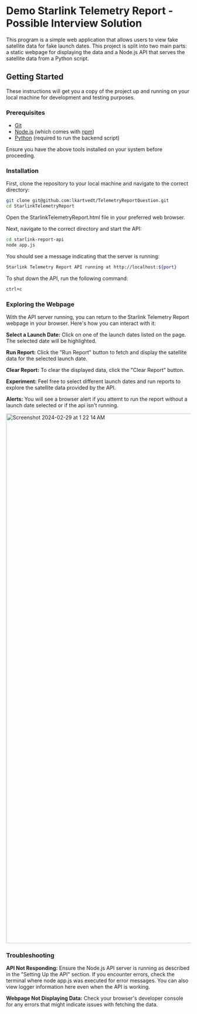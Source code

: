 # Demo Starlink Telemetry Report - Possible Interview Solution

This program is a simple web application that allows users to view fake satellite data for fake launch dates. This project is split into two main parts: a static webpage for displaying the data and a Node.js API that serves the satellite data from a Python script.

## Getting Started

These instructions will get you a copy of the project up and running on your local machine for development and testing purposes.

### Prerequisites

- [Git](https://git-scm.com/)
- [Node.js](https://nodejs.org/en/) (which comes with [npm](http://npmjs.com/))
- [Python](https://www.python.org/) (required to run the backend script)

Ensure you have the above tools installed on your system before proceeding.

### Installation

First, clone the repository to your local machine and navigate to the correct directory:

```bash
git clone git@github.com:lkartvedt/TelemetryReportQuestion.git
cd StarlinkTelemetryReport
```
Open the StarlinkTelemetryReport.html file in your preferred web browser. 

Next, navigate to the correct directory and start the API:
```bash
cd starlink-report-api
node app.js
```

You should see a message indicating that the server is running:

```bash
Starlink Telemetry Report API running at http://localhost:${port}
```
To shut down the API, run the following command:
```bash
ctrl+c
```

### Exploring the Webpage
With the API server running, you can return to the Starlink Telemetry Report webpage in your browser. Here's how you can interact with it:

**Select a Launch Date:** Click on one of the launch dates listed on the page. The selected date will be highlighted.

**Run Report:** Click the "Run Report" button to fetch and display the satellite data for the selected launch date.

**Clear Report:** To clear the displayed data, click the "Clear Report" button.

**Experiment:** Feel free to select different launch dates and run reports to explore the satellite data provided by the API.

**Alerts:** You will see a browser alert if you attemt to run the report without a launch date selected or if the api isn't running.

<img width="1440" alt="Screenshot 2024-02-29 at 1 22 14 AM" src="https://github.com/lkartvedt/TelemetryReportQuestion/assets/22900759/b9085a10-a1f0-45be-9916-e57c41dc22e5">

### Troubleshooting
**API Not Responding:** Ensure the Node.js API server is running as described in the "Setting Up the API" section. If you encounter errors, check the terminal where node app.js was executed for error messages. You can also view logger information here even when the API is working. 

**Webpage Not Displaying Data:** Check your browser's developer console for any errors that might indicate issues with fetching the data.






